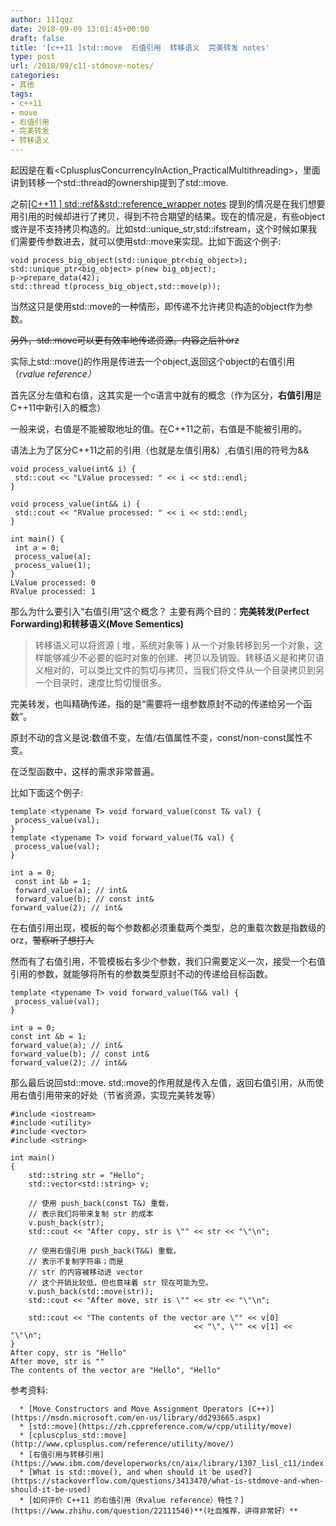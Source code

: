 ```yaml
---
author: 111qqz
date: 2018-09-09 13:01:45+00:00
draft: false
title: '[c++11 ]std::move  右值引用  转移语义  完美转发 notes'
type: post
url: /2018/09/c11-stdmove-notes/
categories:
- 其他
tags:
- c++11
- move
- 右值引用
- 完美转发
- 转移语义
---
```


起因是在看<CplusplusConcurrencyInAction_PracticalMultithreading>，里面讲到转移一个std::thread的ownership提到了std::move.

之前[[C++11 ] std::ref&&std::reference_wrapper notes](https://111qqz.com/2018/09/c11_ref_notes/) 提到的情况是在我们想要用引用的时候却进行了拷贝，得到不符合期望的结果。现在的情况是，有些object或许是不支持拷贝构造的。比如std::unique_str,std::ifstream，这个时候如果我们需要传参数进去，就可以使用std::move来实现。比如下面这个例子:

    
    void process_big_object(std::unique_ptr<big_object>);
    std::unique_ptr<big_object> p(new big_object);
    p->prepare_data(42);
    std::thread t(process_big_object,std::move(p));


当然这只是使用std::move的一种情形，即传递不允许拷贝构造的object作为参数。

<del>另外，std::move可以更有效率地传递资源。内容之后补orz</del>

实际上std::move()的作用是传进去一个object,返回这个object的右值引用（_rvalue reference）_

首先区分左值和右值，这其实是一个c语言中就有的概念（作为区分，**右值引用**是C++11中新引入的概念）

一般来说，右值是不能被取地址的值。在C++11之前，右值是不能被引用的。

语法上为了区分C++11之前的引用（也就是左值引用&）,右值引用的符号为&&

    
    void process_value(int& i) { 
     std::cout << "LValue processed: " << i << std::endl; 
    } 
     
    void process_value(int&& i) { 
     std::cout << "RValue processed: " << i << std::endl; 
    } 
     
    int main() { 
     int a = 0; 
     process_value(a); 
     process_value(1); 
    }
    LValue processed: 0 
    RValue processed: 1


那么为什么要引入“右值引用”这个概念？ 主要有两个目的：**完美转发(Perfect Forwarding)**和**转移语义(Move Sementics)**


<blockquote>转移语义可以将资源 ( 堆，系统对象等 ) 从一个对象转移到另一个对象，这样能够减少不必要的临时对象的创建、拷贝以及销毁。转移语义是和拷贝语义相对的，可以类比文件的剪切与拷贝，当我们将文件从一个目录拷贝到另一个目录时，速度比剪切慢很多。</blockquote>


完美转发，也叫精确传递，指的是“需要将一组参数原封不动的传递给另一个函数”。

原封不动的含义是说:数值不变，左值/右值属性不变，const/non-const属性不变。

在泛型函数中，这样的需求非常普遍。

比如下面这个例子:

    
    template <typename T> void forward_value(const T& val) { 
     process_value(val); 
    } 
    template <typename T> void forward_value(T& val) { 
     process_value(val); 
    }
    
    int a = 0; 
     const int &b = 1; 
     forward_value(a); // int& 
     forward_value(b); // const int& 
    forward_value(2); // int&


在右值引用出现，模板的每个参数都必须重载两个类型，总的重载次数是指数级的orz，<del>警察听了想打人</del>

然而有了右值引用，不管模板右多少个参数，我们只需要定义一次，接受一个右值引用的参数，就能够将所有的参数类型原封不动的传递给目标函数。

    
    template <typename T> void forward_value(T&& val) { 
     process_value(val); 
    }
    
    int a = 0; 
    const int &b = 1; 
    forward_value(a); // int& 
    forward_value(b); // const int& 
    forward_value(2); // int&&




那么最后说回std::move. std::move的作用就是传入左值，返回右值引用，从而使用右值引用带来的好处（节省资源，实现完美转发等）

    
    #include <iostream>
    #include <utility>
    #include <vector>
    #include <string>
     
    int main()
    {
        std::string str = "Hello";
        std::vector<std::string> v;
     
        // 使用 push_back(const T&) 重载，
        // 表示我们将带来复制 str 的成本
        v.push_back(str);
        std::cout << "After copy, str is \"" << str << "\"\n";
     
        // 使用右值引用 push_back(T&&) 重载，
        // 表示不复制字符串；而是
        // str 的内容被移动进 vector
        // 这个开销比较低，但也意味着 str 现在可能为空。
        v.push_back(std::move(str));
        std::cout << "After move, str is \"" << str << "\"\n";
     
        std::cout << "The contents of the vector are \"" << v[0]
                                             << "\", \"" << v[1] << "\"\n";
    }
    After copy, str is "Hello"
    After move, str is ""
    The contents of the vector are "Hello", "Hello"










参考资料:



 	  * [Move Constructors and Move Assignment Operators (C++)](https://msdn.microsoft.com/en-us/library/dd293665.aspx)
 	  * [std::move](https://zh.cppreference.com/w/cpp/utility/move)
 	  * [cpluscplus_std::move](http://www.cplusplus.com/reference/utility/move/)
 	  * [右值引用与转移引用](https://www.ibm.com/developerworks/cn/aix/library/1307_lisl_c11/index.html)
 	  * [What is std::move(), and when should it be used?](https://stackoverflow.com/questions/3413470/what-is-stdmove-and-when-should-it-be-used)
 	  * [如何评价 C++11 的右值引用（Rvalue reference）特性？](https://www.zhihu.com/question/22111546)**(吐血推荐，讲得非常好）**




